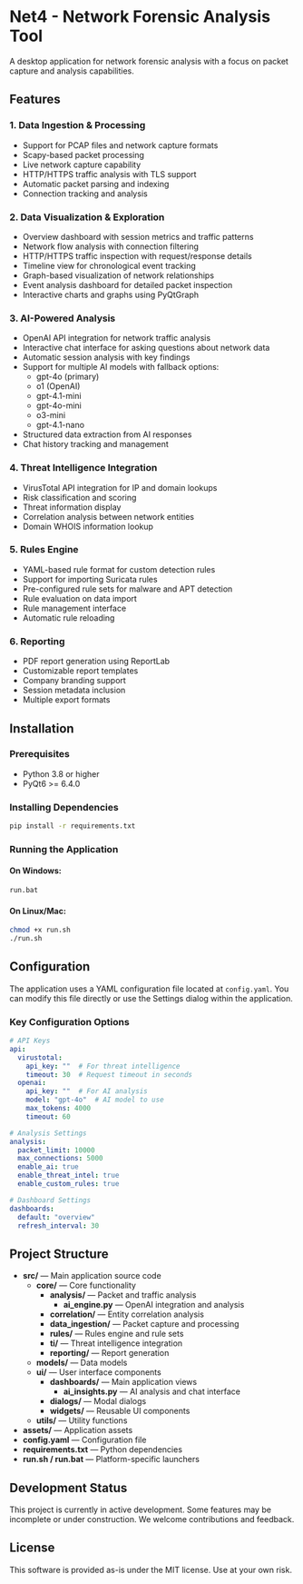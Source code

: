 # Net4 - Network Forensic Analysis Tool

A desktop application for network forensic analysis with a focus on packet capture and analysis capabilities.

## Features

### 1. Data Ingestion & Processing
- Support for PCAP files and network capture formats
- Scapy-based packet processing
- Live network capture capability
- HTTP/HTTPS traffic analysis with TLS support
- Automatic packet parsing and indexing
- Connection tracking and analysis

### 2. Data Visualization & Exploration
- Overview dashboard with session metrics and traffic patterns
- Network flow analysis with connection filtering
- HTTP/HTTPS traffic inspection with request/response details
- Timeline view for chronological event tracking
- Graph-based visualization of network relationships
- Event analysis dashboard for detailed packet inspection
- Interactive charts and graphs using PyQtGraph

### 3. AI-Powered Analysis
- OpenAI API integration for network traffic analysis
- Interactive chat interface for asking questions about network data
- Automatic session analysis with key findings
- Support for multiple AI models with fallback options:
  - gpt-4o (primary)
  - o1 (OpenAI)
  - gpt-4.1-mini
  - gpt-4o-mini
  - o3-mini
  - gpt-4.1-nano
- Structured data extraction from AI responses
- Chat history tracking and management

### 4. Threat Intelligence Integration
- VirusTotal API integration for IP and domain lookups
- Risk classification and scoring
- Threat information display
- Correlation analysis between network entities
- Domain WHOIS information lookup

### 5. Rules Engine
- YAML-based rule format for custom detection rules
- Support for importing Suricata rules
- Pre-configured rule sets for malware and APT detection
- Rule evaluation on data import
- Rule management interface
- Automatic rule reloading

### 6. Reporting
- PDF report generation using ReportLab
- Customizable report templates
- Company branding support
- Session metadata inclusion
- Multiple export formats

## Installation

### Prerequisites
- Python 3.8 or higher
- PyQt6 >= 6.4.0

### Installing Dependencies
```bash
pip install -r requirements.txt
```

### Running the Application

#### On Windows:
```cmd
run.bat
```

#### On Linux/Mac:
```bash
chmod +x run.sh
./run.sh
```

## Configuration

The application uses a YAML configuration file located at `config.yaml`. You can modify this file directly or use the Settings dialog within the application.

### Key Configuration Options

```yaml
# API Keys
api:
  virustotal:
    api_key: ""  # For threat intelligence
    timeout: 30  # Request timeout in seconds
  openai:
    api_key: ""  # For AI analysis
    model: "gpt-4o"  # AI model to use
    max_tokens: 4000
    timeout: 60

# Analysis Settings
analysis:
  packet_limit: 10000
  max_connections: 5000
  enable_ai: true
  enable_threat_intel: true
  enable_custom_rules: true

# Dashboard Settings
dashboards:
  default: "overview"
  refresh_interval: 30
```

## Project Structure

- **src/** — Main application source code
  - **core/** — Core functionality
    - **analysis/** — Packet and traffic analysis
      - **ai_engine.py** — OpenAI integration and analysis
    - **correlation/** — Entity correlation analysis
    - **data_ingestion/** — Packet capture and processing
    - **rules/** — Rules engine and rule sets
    - **ti/** — Threat intelligence integration
    - **reporting/** — Report generation
  - **models/** — Data models
  - **ui/** — User interface components
    - **dashboards/** — Main application views
      - **ai_insights.py** — AI analysis and chat interface
    - **dialogs/** — Modal dialogs
    - **widgets/** — Reusable UI components
  - **utils/** — Utility functions
- **assets/** — Application assets
- **config.yaml** — Configuration file
- **requirements.txt** — Python dependencies
- **run.sh / run.bat** — Platform-specific launchers

## Development Status

This project is currently in active development. Some features may be incomplete or under construction. We welcome contributions and feedback.

## License
This software is provided as-is under the MIT license. Use at your own risk.